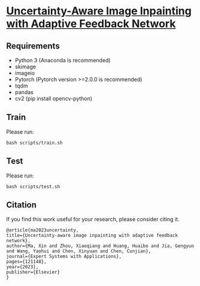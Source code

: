 # [Uncertainty-Aware Image Inpainting with Adaptive Feedback Network](https://www.wpeebles.com/DiT)

## Requirements
- Python 3 (Anaconda is recommended)
- skimage
- imageio
- Pytorch (Pytorch version >=2.0.0 is recommended)
- tqdm 
- pandas
- cv2 (pip install opencv-python)

## Train

Please run:
   ```shell
   bash scripts/train.sh
   ```

## Test 

Please run:
```shell
bash scripts/test.sh
```

## Citation

If you find this work useful for your research, please consider citing it.
```shell
@article{ma2023uncertainty,
title={Uncertainty-aware image inpainting with adaptive feedback network},
author={Ma, Xin and Zhou, Xiaoqiang and Huang, Huaibo and Jia, Gengyun and Wang, Yaohui and Chen, Xinyuan and Chen, Cunjian},
journal={Expert Systems with Applications},
pages={121148},
year={2023},
publisher={Elsevier}
}
```